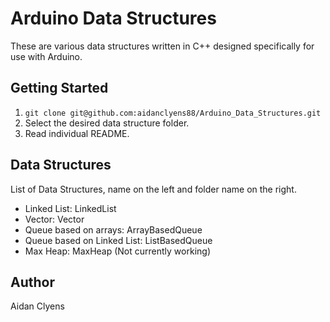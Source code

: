 # Arduino Data Structures
These are various data structures written in C++ designed specifically for use with Arduino.

## Getting Started
1. `git clone git@github.com:aidanclyens88/Arduino_Data_Structures.git`
2. Select the desired data structure folder.
3. Read individual README.

## Data Structures
List of Data Structures, name on the left and folder name on the right.
- Linked List: LinkedList
- Vector: Vector
- Queue based on arrays: ArrayBasedQueue
- Queue based on Linked List: ListBasedQueue
- Max Heap: MaxHeap (Not currently working)

## Author
Aidan Clyens
